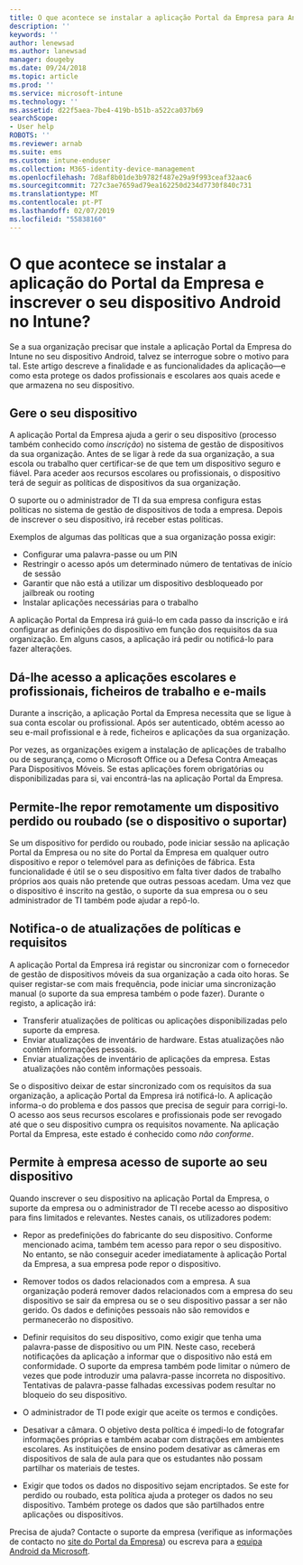 ```yaml
---
title: O que acontece se instalar a aplicação Portal da Empresa para Android
description: ''
keywords: ''
author: lenewsad
ms.author: lanewsad
manager: dougeby
ms.date: 09/24/2018
ms.topic: article
ms.prod: ''
ms.service: microsoft-intune
ms.technology: ''
ms.assetid: d22f5aea-7be4-419b-b51b-a522ca037b69
searchScope:
- User help
ROBOTS: ''
ms.reviewer: arnab
ms.suite: ems
ms.custom: intune-enduser
ms.collection: M365-identity-device-management
ms.openlocfilehash: 7d8af8b01de3b9782f487e29a9f993ceaf32aac6
ms.sourcegitcommit: 727c3ae7659ad79ea162250d234d7730f840c731
ms.translationtype: MT
ms.contentlocale: pt-PT
ms.lasthandoff: 02/07/2019
ms.locfileid: "55838160"
---
```

# <a name="what-happens-if-you-install-the-company-portal-app-and-enroll-your-android-device-in-intune"></a>O que acontece se instalar a aplicação do Portal da Empresa e inscrever o seu dispositivo Android no Intune?

Se a sua organização precisar que instale a aplicação Portal da Empresa do Intune no seu dispositivo Android, talvez se interrogue sobre o motivo para tal. Este artigo descreve a finalidade e as funcionalidades da aplicação&mdash;e como esta protege os dados profissionais e escolares aos quais acede e que armazena no seu dispositivo.

## <a name="gets-your-device-managed"></a>Gere o seu dispositivo
A aplicação Portal da Empresa ajuda a gerir o seu dispositivo (processo também conhecido como *inscrição*) no sistema de gestão de dispositivos da sua organização. Antes de se ligar à rede da sua organização, a sua escola ou trabalho quer certificar-se de que tem um dispositivo seguro e fiável. Para aceder aos recursos escolares ou profissionais, o dispositivo terá de seguir as políticas de dispositivos da sua organização. 

O suporte ou o administrador de TI da sua empresa configura estas políticas no sistema de gestão de dispositivos de toda a empresa. Depois de inscrever o seu dispositivo, irá receber estas políticas. 

Exemplos de algumas das políticas que a sua organização possa exigir:
* Configurar uma palavra-passe ou um PIN
* Restringir o acesso após um determinado número de tentativas de início de sessão
* Garantir que não está a utilizar um dispositivo desbloqueado por jailbreak ou rooting
* Instalar aplicações necessárias para o trabalho

A aplicação Portal da Empresa irá guiá-lo em cada passo da inscrição e irá configurar as definições do dispositivo em função dos requisitos da sua organização. Em alguns casos, a aplicação irá pedir ou notificá-lo para fazer alterações.

## <a name="gives-you-access-to-work-and-school-apps-work-files-and-email"></a>Dá-lhe acesso a aplicações escolares e profissionais, ficheiros de trabalho e e-mails
Durante a inscrição, a aplicação Portal da Empresa necessita que se ligue à sua conta escolar ou profissional. Após ser autenticado, obtém acesso ao seu e-mail profissional e à rede, ficheiros e aplicações da sua organização. 

Por vezes, as organizações exigem a instalação de aplicações de trabalho ou de segurança, como o Microsoft Office ou a Defesa Contra Ameaças Para Dispositivos Móveis. Se estas aplicações forem obrigatórias ou disponibilizadas para si, vai encontrá-las na aplicação Portal da Empresa.

## <a name="lets-you-remotely-reset-a-lost-or-stolen-device-if-device-supports-it"></a>Permite-lhe repor remotamente um dispositivo perdido ou roubado (se o dispositivo o suportar)
Se um dispositivo for perdido ou roubado, pode iniciar sessão na aplicação Portal da Empresa ou no site do Portal da Empresa em qualquer outro dispositivo e repor o telemóvel para as definições de fábrica. Esta funcionalidade é útil se o seu dispositivo em falta tiver dados de trabalho próprios aos quais não pretende que outras pessoas acedam. Uma vez que o dispositivo é inscrito na gestão, o suporte da sua empresa ou o seu administrador de TI também pode ajudar a repô-lo.  

## <a name="notifies-you-of-policy-updates-and-requirements"></a>Notifica-o de atualizações de políticas e requisitos
A aplicação Portal da Empresa irá registar ou sincronizar com o fornecedor de gestão de dispositivos móveis da sua organização a cada oito horas. Se quiser registar-se com mais frequência, pode iniciar uma sincronização manual (o suporte da sua empresa também o pode fazer). Durante o registo, a aplicação irá:  
* Transferir atualizações de políticas ou aplicações disponibilizadas pelo suporte da empresa.  
* Enviar atualizações de inventário de hardware. Estas atualizações não contêm informações pessoais.  
* Enviar atualizações de inventário de aplicações da empresa. Estas atualizações não contêm informações pessoais.  

Se o dispositivo deixar de estar sincronizado com os requisitos da sua organização, a aplicação Portal da Empresa irá notificá-lo. A aplicação informa-o do problema e dos passos que precisa de seguir para corrigi-lo. O acesso aos seus recursos escolares e profissionais pode ser revogado até que o seu dispositivo cumpra os requisitos novamente. Na aplicação Portal da Empresa, este estado é conhecido como *não conforme*. 

## <a name="permits-company-support-access-to-your-device"></a>Permite à empresa acesso de suporte ao seu dispositivo
Quando inscrever o seu dispositivo na aplicação Portal da Empresa, o suporte da empresa ou o administrador de TI recebe acesso ao dispositivo para fins limitados e relevantes. Nestes canais, os utilizadores podem:  

* Repor as predefinições do fabricante do seu dispositivo. Conforme mencionado acima, também tem acesso para repor o seu dispositivo. No entanto, se não conseguir aceder imediatamente à aplicação Portal da Empresa, a sua empresa pode repor o dispositivo.  

* Remover todos os dados relacionados com a empresa. A sua organização poderá remover dados relacionados com a empresa do seu dispositivo se sair da empresa ou se o seu dispositivo passar a ser não gerido. Os dados e definições pessoais não são removidos e permanecerão no dispositivo.  

* Definir requisitos do seu dispositivo, como exigir que tenha uma palavra-passe de dispositivo ou um PIN. Neste caso, receberá notificações da aplicação a informar que o dispositivo não está em conformidade. O suporte da empresa também pode limitar o número de vezes que pode introduzir uma palavra-passe incorreta no dispositivo. Tentativas de palavra-passe falhadas excessivas podem resultar no bloqueio do seu dispositivo.  

* O administrador de TI pode exigir que aceite os termos e condições.  

* Desativar a câmara. O objetivo desta política é impedi-lo de fotografar informações próprias e também acabar com distrações em ambientes escolares. As instituições de ensino podem desativar as câmeras em dispositivos de sala de aula para que os estudantes não possam partilhar os materiais de testes.  

* Exigir que todos os dados no dispositivo sejam encriptados. Se este for perdido ou roubado, esta política ajuda a proteger os dados no seu dispositivo. Também protege os dados que são partilhados entre aplicações ou dispositivos.  

Precisa de ajuda? Contacte o suporte da empresa (verifique as informações de contacto no [site do Portal da Empresa](https://go.microsoft.com/fwlink/?linkid=2010980)) ou escreva para a <a href="mailto:wintunedroidfbk@microsoft.com?subject=I'm having trouble installing the Company Portal app on my Android device&body=Describe the issue you're experiencing here.">equipa Android da Microsoft</a>.

